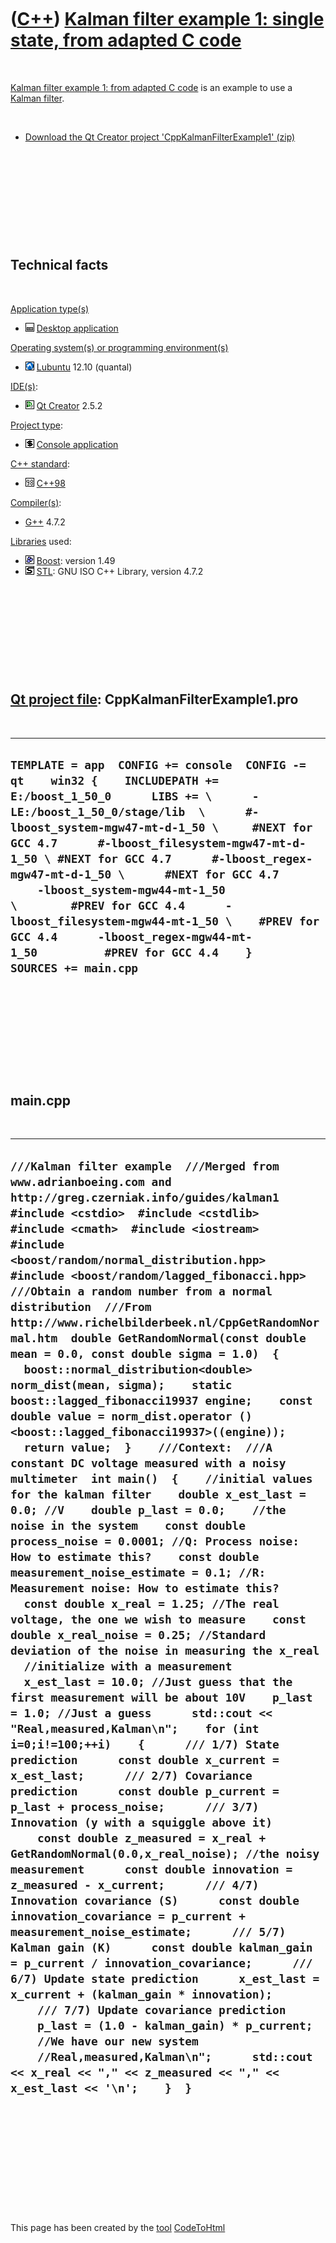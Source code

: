 
 

 

 

 

 

([C++](Cpp.md)) [Kalman filter example 1: single state, from adapted C code](CppKalmanFilterExample1.md)
==========================================================================================================

 

[Kalman filter example 1: from adapted C
code](CppKalmanFilterExample1.md) is an example to use a [Kalman
filter](CppKalmanFilter.md).

 

-   [Download the Qt Creator project
    'CppKalmanFilterExample1' (zip)](CppKalmanFilterExample1.zip)

 

 

 

 

 

Technical facts
---------------

 

[Application type(s)](CppApplication.md)

-   ![Desktop](PicDesktop.png) [Desktop
    application](CppDesktopApplication.md)

[Operating system(s) or programming environment(s)](CppOs.md)

-   ![Lubuntu](PicLubuntu.png) [Lubuntu](CppLubuntu.md) 12.10 (quantal)

[IDE(s)](CppIde.md):

-   ![Qt Creator](PicQtCreator.png) [Qt Creator](CppQtCreator.md) 2.5.2

[Project type](CppQtProjectType.md):

-   ![console](PicConsole.png) [Console
    application](CppConsoleApplication.md)

[C++ standard](CppStandard.md):

-   ![C++98](PicCpp98.png) [C++98](Cpp98.md)

[Compiler(s)](CppCompiler.md):

-   [G++](CppGpp.md) 4.7.2

[Libraries](CppLibrary.md) used:

-   ![Boost](PicBoost.png) [Boost](CppBoost.md): version 1.49
-   ![STL](PicStl.png) [STL](CppStl.md): GNU ISO C++ Library, version
    4.7.2

 

 

 

 

 

[Qt project file](CppQtProjectFile.md): CppKalmanFilterExample1.pro
--------------------------------------------------------------------

 

  ----------------------------------------------------------------------------------------------------------------------------------------------------------------------------------------------------------------------------------------------------------------------------------------------------------------------------------------------------------------------------------------------------------------------------------------------------------------------------------------------------------------------------------------------------------------
  ` TEMPLATE = app  CONFIG += console  CONFIG -= qt    win32 {    INCLUDEPATH += E:/boost_1_50_0      LIBS += \      -LE:/boost_1_50_0/stage/lib  \      #-lboost_system-mgw47-mt-d-1_50 \     #NEXT for GCC 4.7      #-lboost_filesystem-mgw47-mt-d-1_50 \ #NEXT for GCC 4.7      #-lboost_regex-mgw47-mt-d-1_50 \      #NEXT for GCC 4.7      -lboost_system-mgw44-mt-1_50 \        #PREV for GCC 4.4      -lboost_filesystem-mgw44-mt-1_50 \    #PREV for GCC 4.4      -lboost_regex-mgw44-mt-1_50          #PREV for GCC 4.4    }    SOURCES += main.cpp   `
  ----------------------------------------------------------------------------------------------------------------------------------------------------------------------------------------------------------------------------------------------------------------------------------------------------------------------------------------------------------------------------------------------------------------------------------------------------------------------------------------------------------------------------------------------------------------

 

 

 

 

 

main.cpp
--------

 

  ------------------------------------------------------------------------------------------------------------------------------------------------------------------------------------------------------------------------------------------------------------------------------------------------------------------------------------------------------------------------------------------------------------------------------------------------------------------------------------------------------------------------------------------------------------------------------------------------------------------------------------------------------------------------------------------------------------------------------------------------------------------------------------------------------------------------------------------------------------------------------------------------------------------------------------------------------------------------------------------------------------------------------------------------------------------------------------------------------------------------------------------------------------------------------------------------------------------------------------------------------------------------------------------------------------------------------------------------------------------------------------------------------------------------------------------------------------------------------------------------------------------------------------------------------------------------------------------------------------------------------------------------------------------------------------------------------------------------------------------------------------------------------------------------------------------------------------------------------------------------------------------------------------------------------------------------------------------------------------------------------------------------------------------------------------------------------------------------------------------------------------------------------------------------------------------------------------------------------------------------------------------------------------------------------------------------------------------------------------------------------------------------------------------------------------------------------------------------------------------------------------------
  ` ///Kalman filter example  ///Merged from www.adrianboeing.com and http://greg.czerniak.info/guides/kalman1    #include <cstdio>  #include <cstdlib>  #include <cmath>  #include <iostream>    #include <boost/random/normal_distribution.hpp>  #include <boost/random/lagged_fibonacci.hpp>  ///Obtain a random number from a normal distribution  ///From http://www.richelbilderbeek.nl/CppGetRandomNormal.htm  double GetRandomNormal(const double mean = 0.0, const double sigma = 1.0)  {    boost::normal_distribution<double> norm_dist(mean, sigma);    static boost::lagged_fibonacci19937 engine;    const double value = norm_dist.operator () <boost::lagged_fibonacci19937>((engine));    return value;  }    ///Context:  ///A constant DC voltage measured with a noisy multimeter  int main()  {    //initial values for the kalman filter    double x_est_last = 0.0; //V    double p_last = 0.0;    //the noise in the system    const double process_noise = 0.0001; //Q: Process noise: How to estimate this?    const double measurement_noise_estimate = 0.1; //R: Measurement noise: How to estimate this?    const double x_real = 1.25; //The real voltage, the one we wish to measure    const double x_real_noise = 0.25; //Standard deviation of the noise in measuring the x_real      //initialize with a measurement    x_est_last = 10.0; //Just guess that the first measurement will be about 10V    p_last = 1.0; //Just a guess      std::cout << "Real,measured,Kalman\n";    for (int i=0;i!=100;++i)    {      /// 1/7) State prediction      const double x_current = x_est_last;      /// 2/7) Covariance prediction      const double p_current = p_last + process_noise;      /// 3/7) Innovation (y with a squiggle above it)      const double z_measured = x_real + GetRandomNormal(0.0,x_real_noise); //the noisy measurement      const double innovation = z_measured - x_current;      /// 4/7) Innovation covariance (S)      const double innovation_covariance = p_current + measurement_noise_estimate;      /// 5/7) Kalman gain (K)      const double kalman_gain = p_current / innovation_covariance;      /// 6/7) Update state prediction      x_est_last = x_current + (kalman_gain * innovation);      /// 7/7) Update covariance prediction      p_last = (1.0 - kalman_gain) * p_current;        //We have our new system      //Real,measured,Kalman\n";      std::cout << x_real << "," << z_measured << "," << x_est_last << '\n';    }  } `
  ------------------------------------------------------------------------------------------------------------------------------------------------------------------------------------------------------------------------------------------------------------------------------------------------------------------------------------------------------------------------------------------------------------------------------------------------------------------------------------------------------------------------------------------------------------------------------------------------------------------------------------------------------------------------------------------------------------------------------------------------------------------------------------------------------------------------------------------------------------------------------------------------------------------------------------------------------------------------------------------------------------------------------------------------------------------------------------------------------------------------------------------------------------------------------------------------------------------------------------------------------------------------------------------------------------------------------------------------------------------------------------------------------------------------------------------------------------------------------------------------------------------------------------------------------------------------------------------------------------------------------------------------------------------------------------------------------------------------------------------------------------------------------------------------------------------------------------------------------------------------------------------------------------------------------------------------------------------------------------------------------------------------------------------------------------------------------------------------------------------------------------------------------------------------------------------------------------------------------------------------------------------------------------------------------------------------------------------------------------------------------------------------------------------------------------------------------------------------------------------------------------------

 

 

 

 

 

 

This page has been created by the [tool](Tools.md)
[CodeToHtml](ToolCodeToHtml.md)
